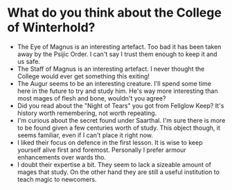 # What do you think about the College of Winterhold?
- The Eye of Magnus is an interesting artefact. Too bad it has been taken away by the Psijic Order. I can't say I trust them enough to keep it and us safe.
- The Staff of Magnus is an interesting artefact. I never thought the College would ever get something this exiting!
- The Augur seems to be an interesting creature. I'll spend some time here in the future to try and study him. He's way more interesting than most mages of flesh and bone, wouldn't you agree?
- Did you read about the "Night of Tears" you got from Fellglow Keep? It's history worth remembering, not worth repeating.
- I'm curious about the secret found under Saarthal. I'm sure there is more to be found given a few centuries worth of study. This object though, it seems familiar, even if I can't place it right now.
- I liked their focus on defence in the first lesson. It is wise to keep yourself alive first and foremost. Personally I prefer armour enhancements over wards tho.
- I doubt their expertise a bit. They seem to lack a sizeable amount of mages that study. On the other hand they are still a useful institution to teach magic to newcomers.
